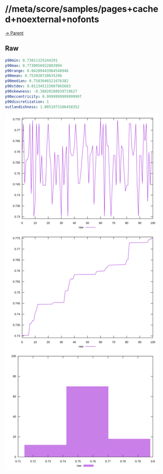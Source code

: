 
# //meta/score/samples/pages+cached+noexternal+nofonts

[→ Parent](../..)


## Raw


```yaml
p90min: 0.73011125244291
p90max: 0.7730056922883994
p90range: 0.04289443984548946
p90mean: 0.753920720635296
p90median: 0.7583046521676382
p90stdev: 0.011345115007865603
p90skewness: -0.38020108939719627
p90eccentricity: 0.9999999999999997
p90discretization: 1
outlandishness: 1.0051973106458352

```

![PLOT: raw-values](./raw/values.svg)![PLOT: raw-sorted](./raw/sorted.svg)![PLOT: raw-histogram](./raw/histogram.svg)